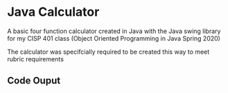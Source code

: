 <h1>Java Calculator</h1>
<p>
  A basic four function calculator created in Java with the Java swing library for my CISP 401 class (Object Oriented Programming in Java Spring 2020)
</p>

<p>
  The calculator was specifcially required to be created this way to meet rubric requirements
</p>


<h2>Code Ouput</h2>
<a href="code_output.png" alt="Four function calculator created in Java"></a>
